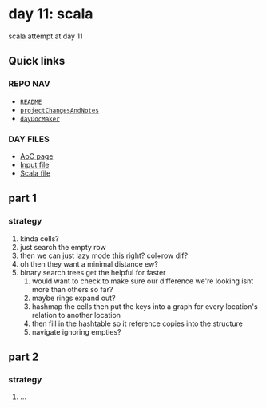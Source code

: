 # day 11: scala
scala attempt at day 11
## Quick links
### REPO NAV
* [`README`](./README.md)
* [`projectChangesAndNotes`](./projectChangesAndNotes.md)
* [`dayDocMaker`](./dayDocMaker.md)
### DAY FILES
* [AoC page](https://adventofcode.com/2023/day/11)
* [Input file](https://adventofcode.com/2023/day/11/input)
* [Scala file](../../src/main/scala/day11.scala)
## part 1
### strategy
1. kinda cells?
2. just search the empty row
3. then we can just lazy mode this right? col+row dif?
4. oh then they want a minimal distance ew?
5. binary search trees get the helpful for faster
    1. would want to check to make sure our difference we're looking isnt more than others so far?
    2. maybe rings expand out?
    3. hashmap the cells then put the keys into a graph for every location's relation to another location
    4. then fill in the hashtable so it reference copies into the structure
    5. navigate ignoring empties?
## part 2
### strategy
1. ...
